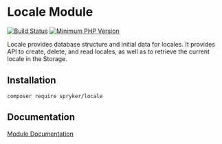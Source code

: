 # Locale Module
[![Build Status](https://travis-ci.org/spryker/locale.svg)](https://travis-ci.org/spryker/locale)
[![Minimum PHP Version](https://img.shields.io/badge/php-%3E%3D%207.3-8892BF.svg)](https://php.net/)

Locale provides database structure and initial data for locales. It provides API to create, delete, and read locales, as well as to retrieve the current locale in the Storage.

## Installation

```
composer require spryker/locale
```

## Documentation

[Module Documentation](https://academy.spryker.com/developing_with_spryker/module_guide/modules.html)
